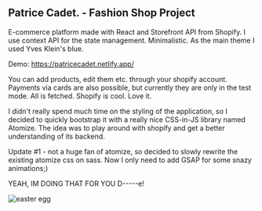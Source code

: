 ## Patrice Cadet. - Fashion Shop Project

E-commerce platform made with React and Storefront API from Shopify. I use context API for the state management.
Minimalistic. As the main theme I used Yves Klein's blue.




Demo: https://patricecadet.netlify.app/

You can add products, edit them etc. through your shopify account. Payments via cards are also possible, but currently they are only in the test mode. All is fetched. Shopify is cool. Love it.

I didn't really spend much time on the styling of the application, so I decided to quickly bootstrap it with a really nice CSS-in-JS library named Atomize. The idea was to play around with shopify and get a better understanding of its backend.

Update #1 - not a huge fan of atomize, so decided to slowly rewrite the existing atomize css on sass.
Now I only need to add GSAP for some snazy animations;)

YEAH, IM DOING THAT FOR YOU D-----e!

![easter egg](https://i.ibb.co/JmXGbdr/110313276-292666258823879-447580271606434701-n.png)
